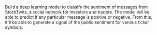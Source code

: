 
Build a deep learning model to classify the sentiment of messages from StockTwits, a social network for investors and traders. The model will be able to predict if any particular message is positive or negative. From this, it'll be able to generate a signal of the public sentiment for various ticker symbols.
